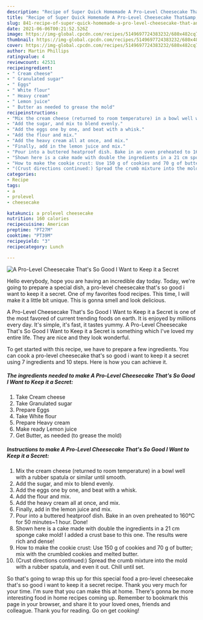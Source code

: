 ```yaml
---
description: "Recipe of Super Quick Homemade A Pro-Level Cheesecake That&amp;#39;s So Good I Want to Keep it a Secret"
title: "Recipe of Super Quick Homemade A Pro-Level Cheesecake That&amp;#39;s So Good I Want to Keep it a Secret"
slug: 841-recipe-of-super-quick-homemade-a-pro-level-cheesecake-that-and-39-s-so-good-i-want-to-keep-it-a-secret
date: 2021-06-06T00:21:52.526Z
image: https://img-global.cpcdn.com/recipes/5149697724383232/680x482cq70/a-pro-level-cheesecake-thats-so-good-i-want-to-keep-it-a-secret-recipe-main-photo.jpg
thumbnail: https://img-global.cpcdn.com/recipes/5149697724383232/680x482cq70/a-pro-level-cheesecake-thats-so-good-i-want-to-keep-it-a-secret-recipe-main-photo.jpg
cover: https://img-global.cpcdn.com/recipes/5149697724383232/680x482cq70/a-pro-level-cheesecake-thats-so-good-i-want-to-keep-it-a-secret-recipe-main-photo.jpg
author: Martin Phillips
ratingvalue: 4
reviewcount: 42531
recipeingredient:
- " Cream cheese"
- " Granulated sugar"
- " Eggs"
- " White flour"
- " Heavy cream"
- " Lemon juice"
- " Butter as needed to grease the mold"
recipeinstructions:
- "Mix the cream cheese (returned to room temperature) in a bowl well with a rubber spatula or similar until smooth."
- "Add the sugar, and mix to blend evenly."
- "Add the eggs one by one, and beat with a whisk."
- "Add the flour and mix."
- "Add the heavy cream all at once, and mix."
- "Finally, add in the lemon juice and mix."
- "Pour into a buttered heatproof dish. Bake in an oven preheated to 160°C for 50 minutes~1 hour. Done!"
- "Shown here is a cake made with double the ingredients in a 21 cm sponge cake mold! I added a crust base to this one. The results were rich and dense!"
- "How to make the cookie crust: Use 150 g of cookies and 70 g of butter; mix with the crumbled cookies and melted butter."
- "(Crust directions continued:) Spread the crumb mixture into the mold with a rubber spatula, and even it out. Chill until set."
categories:
- Recipe
tags:
- a
- prolevel
- cheesecake

katakunci: a prolevel cheesecake 
nutrition: 160 calories
recipecuisine: American
preptime: "PT27M"
cooktime: "PT39M"
recipeyield: "3"
recipecategory: Lunch

---
```



![A Pro-Level Cheesecake That&#39;s So Good I Want to Keep it a Secret](https://img-global.cpcdn.com/recipes/5149697724383232/680x482cq70/a-pro-level-cheesecake-thats-so-good-i-want-to-keep-it-a-secret-recipe-main-photo.jpg)

Hello everybody, hope you are having an incredible day today. Today, we're going to prepare a special dish, a pro-level cheesecake that&#39;s so good i want to keep it a secret. One of my favorites food recipes. This time, I will make it a little bit unique. This is gonna smell and look delicious.



A Pro-Level Cheesecake That&#39;s So Good I Want to Keep it a Secret is one of the most favored of current trending foods on earth. It is enjoyed by millions every day. It's simple, it's fast, it tastes yummy. A Pro-Level Cheesecake That&#39;s So Good I Want to Keep it a Secret is something which I've loved my entire life. They are nice and they look wonderful.


To get started with this recipe, we have to prepare a few ingredients. You can cook a pro-level cheesecake that&#39;s so good i want to keep it a secret using 7 ingredients and 10 steps. Here is how you can achieve it.

<!--inarticleads1-->

##### The ingredients needed to make A Pro-Level Cheesecake That&#39;s So Good I Want to Keep it a Secret:

1. Take  Cream cheese
1. Take  Granulated sugar
1. Prepare  Eggs
1. Take  White flour
1. Prepare  Heavy cream
1. Make ready  Lemon juice
1. Get  Butter, as needed (to grease the mold)




<!--inarticleads2-->

##### Instructions to make A Pro-Level Cheesecake That&#39;s So Good I Want to Keep it a Secret:

1. Mix the cream cheese (returned to room temperature) in a bowl well with a rubber spatula or similar until smooth.
1. Add the sugar, and mix to blend evenly.
1. Add the eggs one by one, and beat with a whisk.
1. Add the flour and mix.
1. Add the heavy cream all at once, and mix.
1. Finally, add in the lemon juice and mix.
1. Pour into a buttered heatproof dish. Bake in an oven preheated to 160°C for 50 minutes~1 hour. Done!
1. Shown here is a cake made with double the ingredients in a 21 cm sponge cake mold! I added a crust base to this one. The results were rich and dense!
1. How to make the cookie crust: Use 150 g of cookies and 70 g of butter; mix with the crumbled cookies and melted butter.
1. (Crust directions continued:) Spread the crumb mixture into the mold with a rubber spatula, and even it out. Chill until set.




So that's going to wrap this up for this special food a pro-level cheesecake that&#39;s so good i want to keep it a secret recipe. Thank you very much for your time. I'm sure that you can make this at home. There's gonna be more interesting food in home recipes coming up. Remember to bookmark this page in your browser, and share it to your loved ones, friends and colleague. Thank you for reading. Go on get cooking!
